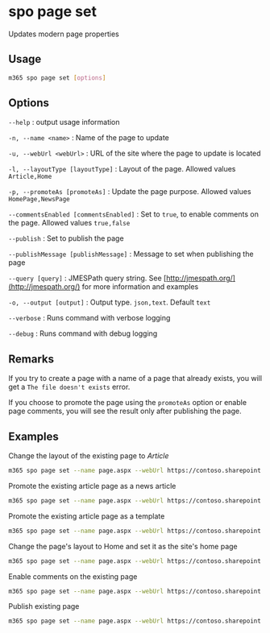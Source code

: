 # spo page set

Updates modern page properties

## Usage

```sh
m365 spo page set [options]
```

## Options

`--help`
: output usage information

`-n, --name <name>`
: Name of the page to update

`-u, --webUrl <webUrl>`
: URL of the site where the page to update is located

`-l, --layoutType [layoutType]`
: Layout of the page. Allowed values `Article,Home`

`-p, --promoteAs [promoteAs]`
: Update the page purpose. Allowed values `HomePage,NewsPage`

`--commentsEnabled [commentsEnabled]`
: Set to `true`, to enable comments on the page. Allowed values `true,false`

`--publish`
: Set to publish the page

`--publishMessage [publishMessage]`
: Message to set when publishing the page

`--query [query]`
: JMESPath query string. See [http://jmespath.org/](http://jmespath.org/) for more information and examples

`-o, --output [output]`
: Output type. `json,text`. Default `text`

`--verbose`
: Runs command with verbose logging

`--debug`
: Runs command with debug logging

## Remarks

If you try to create a page with a name of a page that already exists, you will get a `The file doesn't exists` error.

If you choose to promote the page using the `promoteAs` option or enable page comments, you will see the result only after publishing the page.

## Examples

Change the layout of the existing page to _Article_

```sh
m365 spo page set --name page.aspx --webUrl https://contoso.sharepoint.com/sites/a-team --layoutType Article
```

Promote the existing article page as a news article

```sh
m365 spo page set --name page.aspx --webUrl https://contoso.sharepoint.com/sites/a-team --promoteAs NewsPage
```

Promote the existing article page as a template

```sh
m365 spo page set --name page.aspx --webUrl https://contoso.sharepoint.com/sites/a-team --promoteAs Template
```

Change the page's layout to Home and set it as the site's home page

```sh
m365 spo page set --name page.aspx --webUrl https://contoso.sharepoint.com/sites/a-team --layoutType Home --promoteAs HomePage
```

Enable comments on the existing page

```sh
m365 spo page set --name page.aspx --webUrl https://contoso.sharepoint.com/sites/a-team --commentsEnabled true
```

Publish existing page

```sh
m365 spo page set --name page.aspx --webUrl https://contoso.sharepoint.com/sites/a-team --publish
```